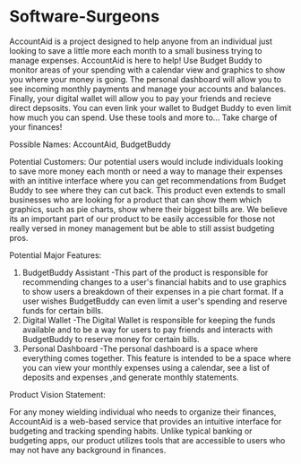 # Software-Surgeons

AccountAid is a project designed to help anyone from an individual just looking to save a little more each month to a small business trying to manage expenses. AccountAid is here to help! Use Budget Buddy to monitor areas of your spending with a calendar view and graphics to show you where your money is going. The personal dashboard will allow you to see incoming monthly payments and manage your accounts and balances. Finally, your digital wallet will allow you to pay your friends and recieve direct depsosits. You can even link your wallet to Budget Buddy to even limit how much you can spend. Use these tools and more to... Take charge of your finances!

Possible Names: 
AccountAid, BudgetBuddy

Potential Customers:
Our potential users would include individuals looking to save more money each month or need a way to manage their expenses with an intitive interface where you can get recommendations from Budget Buddy to see where they can cut back. This product even extends to small businesses who are looking for a product that can show them which graphics, such as pie charts, show where their biggest bills are. We believe its an important part of our product to be easily accessible for those not really versed in money management but be able to still assist budgeting pros.

Potential Major Features:
1. BudgetBuddy Assistant
  -This part of the product is responsible for recommending changes to a user's financial habits and to use graphics to show users a breakdown of their expenses in a pie chart format. If a user wishes BudgetBuddy can even limit a user's spending and reserve funds for certain bills.
2. Digital Wallet
  -The Digital Wallet is responsible for keeping the funds available and to be a way for users to pay friends and interacts with BudgetBuddy to reserve money for certain bills.
3. Personal Dashboard
 -The personal dashboard is a space where everything comes together. This feature is intended to be a space where you can view your monthly expenses using a calendar, see a list of deposits and expenses ,and generate monthly statements.

Product Vision Statement: 

For any money wielding individual who needs to organize their finances, AccountAid is a web-based service that provides an intuitive interface for budgeting and tracking spending habits. Unlike typical banking or budgeting apps, our product utilizes tools that are accessible to users who may not have any background in finances.
